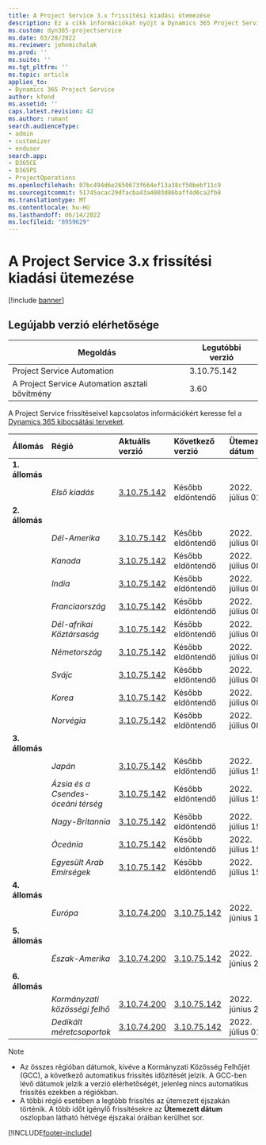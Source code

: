 ```yaml
---
title: A Project Service 3.x frissítési kiadási ütemezése
description: Ez a cikk információkat nyújt a Dynamics 365 Project Service Automation.
ms.custom: dyn365-projectservice
ms.date: 03/28/2022
ms.reviewer: johnmichalak
ms.prod: ''
ms.suite: ''
ms.tgt_pltfrm: ''
ms.topic: article
applies_to:
- Dynamics 365 Project Service
author: kfend
ms.assetid: ''
caps.latest.revision: 42
ms.author: rumant
search.audienceType:
- admin
- customizer
- enduser
search.app:
- D365CE
- D365PS
- ProjectOperations
ms.openlocfilehash: 07bc494d6e2650673f664ef13a38cf50bebf11c9
ms.sourcegitcommit: 51745acac29dfacba43a4003d86baff4d6ca2fb8
ms.translationtype: MT
ms.contentlocale: hu-HU
ms.lasthandoff: 06/14/2022
ms.locfileid: "8959629"
---
```

# <a name="update-release-schedule-for-project-service-3x"></a>A Project Service 3.x frissítési kiadási ütemezése

[!include [banner](../includes/psa-now-project-operations.md)]

## <a name="latest-version-availability"></a>Legújabb verzió elérhetősége

| Megoldás  | Legutóbbi verzió |
|-------|----|
| Project Service Automation    | 3.10.75.142 |
| A Project Service Automation asztali bővítmény                | 3.60          |

A Project Service frissítéseivel kapcsolatos információkért keresse fel a [Dynamics 365 kibocsátási terveket](/dynamics365/release-plans/). 

| Állomás  | Régió | Aktuális verzió | Következő verzió |  Ütemezett dátum
| :---   | :---   | :---   | :---   |:---   |         
|<strong>1. állomás</strong> | |  |  | |
| | <i>Első kiadás</i> | [3.10.75.142](whats-new-ur-44.md) | Később eldöntendő | 2022. július 01.
|<strong>2. állomás</strong> | |  |  | |
| | <i>Dél-Amerika</i> | [3.10.75.142](whats-new-ur-44.md) | Később eldöntendő | 2022. július 08.
| | <i>Kanada</i> | [3.10.75.142](whats-new-ur-44.md) | Később eldöntendő | 2022. július 08.
| | <i>India</i> | [3.10.75.142](whats-new-ur-44.md) | Később eldöntendő | 2022. július 08.
| | <i>Franciaország</i> | [3.10.75.142](whats-new-ur-44.md) | Később eldöntendő | 2022. július 08.
| | <i>Dél-afrikai Köztársaság</i> | [3.10.75.142](whats-new-ur-44.md) | Később eldöntendő | 2022. július 08.
| | <i>Németország</i> | [3.10.75.142](whats-new-ur-44.md) | Később eldöntendő | 2022. július 08.
| | <i>Svájc</i> | [3.10.75.142](whats-new-ur-44.md) | Később eldöntendő | 2022. július 08.
| | <i>Korea</i> | [3.10.75.142](whats-new-ur-44.md) | Később eldöntendő | 2022. július 08.
| | <i>Norvégia</i> | [3.10.75.142](whats-new-ur-44.md) | Később eldöntendő | 2022. július 08.
|<strong>3. állomás</strong> | |  |  | |
| | <i>Japán</i> | [3.10.75.142](whats-new-ur-44.md) | Később eldöntendő | 2022. július 15.
| | <i>Ázsia és a Csendes-óceáni térség</i> | [3.10.75.142](whats-new-ur-44.md) | Később eldöntendő | 2022. július 15.
| | <i>Nagy-Britannia</i> | [3.10.75.142](whats-new-ur-44.md) | Később eldöntendő | 2022. július 15.
| | <i>Óceánia</i> | [3.10.75.142](whats-new-ur-44.md) | Később eldöntendő | 2022. július 15.
| | <i>Egyesült Arab Emírségek</i> | [3.10.75.142](whats-new-ur-44.md) | Később eldöntendő | 2022. július 15.
|<strong>4. állomás</strong> | |  |  | |
| | <i>Európa</i> | [3.10.74.200](whats-new-ur43.md) | [3.10.75.142](whats-new-ur-44.md) | 2022. június 17.
|<strong>5. állomás</strong> | |  |  | |
| | <i>Észak-Amerika</i> | [3.10.74.200](whats-new-ur43.md) | [3.10.75.142](whats-new-ur-44.md) | 2022. június 24.
|<strong>6. állomás</strong> | |  |  | |
| | <i>Kormányzati közösségi felhő</i> | [3.10.74.200](whats-new-ur43.md) | [3.10.75.142](whats-new-ur-44.md) | 2022. június 24.
| | <i>Dedikált méretcsoportok</i> | [3.10.74.200](whats-new-ur43.md) | [3.10.75.142](whats-new-ur-44.md) | 2022. július 01.




>[!Note]
> - Az összes régióban dátumok, kivéve a Kormányzati Közösség Felhőjét (GCC), a következő automatikus frissítés időzítését jelzik. A GCC-ben lévő dátumok jelzik a verzió elérhetőségét, jelenleg nincs automatikus frissítés ezekben a régiókban.
> - A többi régió esetében a legtöbb frissítés az ütemezett éjszakán történik. A több időt igénylő frissítésekre az **Ütemezett dátum** oszlopban látható hétvége éjszakai óráiban kerülhet sor.


[!INCLUDE[footer-include](../includes/footer-banner.md)]
